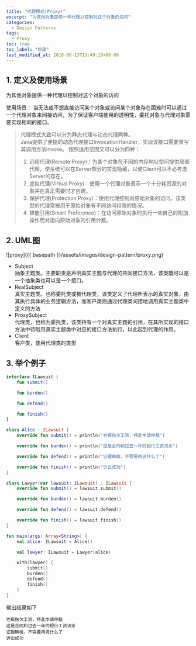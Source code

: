 ```yaml
---
title: "代理模式(Proxy)"
excerpt: "为其他对象提供一种代理以控制对这个对象的访问"
categories:
  - Design Patterns
tags:
  - Proxy
toc: true
toc_label: "目录"
last_modified_at: 2018-06-13T13:49:19+08:00
---
```


## 1. 定义及使用场景
为其他对象提供一种代理以控制对这个对象的访问

使用场景：
当无法或不想直接访问某个对象或访问某个对象存在困难时可以通过一个代理对象来间接访问，为了保证客户端使用的透明性，委托对象与代理对象需要实现相同的接口。

> 代理模式大致可以分为静态代理与动态代理两种。  
> Java提供了便捷的动态代理接口InvocationHandler，实现该接口需要重写其调用方法invoke。
> 按照适用范围又可以分为四种：
> 1. 远程代理(Remote Proxy)：为某个对象在不同的内存地址空间提供局部代理，使系统可以在Server部分的实现隐藏，以便Client可以不必考虑Server的存在。
> 2. 虚拟代理(Virtual Proxy)：使用一个代理对象表示一个十分耗资源的对象并在真正需要时才创建。
> 3. 保护代理(Protection Proxy)：使用代理控制对原始对象的访问。该类型的代理常被用于原始对象有不同访问权限的情况。
> 4. 智能引用(Smart Preference)：在访问原始对象时执行一些自己的附加操作而对指向原始对象的引用计数。

## 2. UML图
![proxy]({{ basepath }}/assets/images/design-pattern/proxy.png)

- Subject  
  抽象主题类。主要职责是声明真实主题与代理的共同接口方法，该类既可以是一个抽象类也可以是一个接口。
- RealSubject  
  真实主题类。也称委托类或被代理类，该类定义了代理所表示的真实对象，由其执行具体的业务逻辑方法，而客户类则通过代理类间接地调用真实主题类中定义的方法
- ProxySubject  
  代理类，也称为委托类，该类持有一个对真实主题的引用，在其所实现的接口方法中待哦用真实主题类中对应的接口方法执行，以此起到代理的作用。
- Client  
  客户类，使用代理类的类型

## 3. 举个例子

```kotlin
interface ILawsuit {
    fun submit()

    fun burden()

    fun defend()

    fun finish()
}

class Alice : ILawsuit {
    override fun submit() = println("老板拖欠工资，特此申请仲裁")

    override fun burden() = println("这是合同和过去一年的银行工资流水")

    override fun defend() = println("证据确凿，不需要再说什么了")

    override fun finish() = println("诉讼成功")
}

class Lawyer(var lawsuit: ILawsuit) : ILawsuit {
    override fun submit() = lawsuit.submit()

    override fun burden() = lawsuit.burden()

    override fun defend() = lawsuit.defend()

    override fun finish() = lawsuit.finish()
}

fun main(args: Array<String>) {
    val alice: ILawsuit = Alice()

    val lawyer: ILawsuit = Lawyer(alice)

    with(lawyer) {
        submit()
        burden()
        defend()
        finish()
    }
}
```

输出结果如下
```text
老板拖欠工资，特此申请仲裁
这是合同和过去一年的银行工资流水
证据确凿，不需要再说什么了
诉讼成功
```

